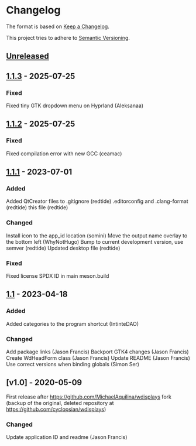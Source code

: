 # Changelog

The format is based on [Keep a Changelog][1].

This project tries to adhere to [Semantic Versioning][2].

## [Unreleased]

## [1.1.3] - 2025-07-25

### Fixed

Fixed tiny GTK dropdown menu on Hyprland (Aleksanaa)

## [1.1.2] - 2025-07-25

### Fixed

Fixed compilation error with new GCC (ceamac)

## [1.1.1] - 2023-07-01

### Added

Added QtCreator files to .gitignore (redtide)
.editorconfig and .clang-format (redtide)
this file (redtide)

### Changed

Install icon to the app_id location (somini)
Move the output name overlay to the bottom left (WhyNotHugo)
Bump to current development version, use semver (redtide)
Updated desktop file (redtide)

### Fixed

Fixed license SPDX ID in main meson.build

## [1.1] - 2023-04-18

### Added

Added categories to the program shortcut (IntinteDAO)

### Changed

Add package links (Jason Francis)
Backport GTK4 changes (Jason Francis)
Create WdHeadForm class (Jason Francis)
Update README (Jason Francis)
Use correct versions when binding globals (Simon Ser)

## [v1.0] - 2020-05-09

First release after <https://github.com/MichaelAquilina/wdisplays> fork
(backup of the original, deleted repository at <https://github.com/cyclopsian/wdisplays>)

### Changed

Update application ID and readme (Jason Francis)


[1]: https://keepachangelog.com/en/1.0.0/
[2]: https://semver.org/spec/v2.0.0.html

[Unreleased]: https://github.com/artizirk/wdisplays/compare/1.1.3...HEAD
[1.1.3]:  https://github.com/artizirk/wdisplays/compare/1.1.2...1.1.3
[1.1.2]:  https://github.com/artizirk/wdisplays/compare/1.1.1...1.1.2
[1.1.1]:  https://github.com/artizirk/wdisplays/compare/1.1...1.1.1
[1.1]: https://github.com/artizirk/wdisplays/compare/1.0...1.1
[1.0]: https://github.com/artizirk/wdisplays/releases/tag/1.0
